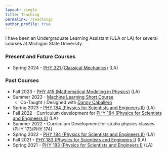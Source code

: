 ```yaml
---
layout: single
title: Teaching
permalink: /teaching/
author_profile: true
---
```



I have been an Undergraduate Learning Assistant (ULA or LA) for several courses at Michigan State University.

### Present and Future Courses
- Spring 2024 - [PHY 321 (Classical Mechanics)](https://dannycaballero.info/phy321msu/intro.html) (LA)



### Past Courses

-   Fall 2023 - [PHY 415 (Mathematical Modeling in Physics)](https://dannycaballero.info/phy415fall23/content/intro.html) (LA)
-   Summer 2023 - [Machine Learning Short Course](https://dannycaballero.info/MSU_REU_ML_course/intro.html)
    - Co-Taught / Designed with [Danny Caballero](https://dannycab.github.io)
- Spring 2023 - [PHY 184 (Physics for Scientists and
    Engineers II)](https://www.msuperl.org/wikis/pcubed/doku.php) (LA)
- Fall 2022 - Curriculum development for [PHY 184 (Physics for Scientists and
    Engineers II)](https://www.msuperl.org/wikis/pcubed/doku.php) (LA)
- Summer 2022 - Curriculum Development for studio physics classes (PHY 173/PHY 174)
- Spring 2022 - [PHY 184 (Physics for Scientists and
    Engineers II)](https://www.msuperl.org/wikis/pcubed/doku.php) (LA)
- Fall 2021 - [PHY 183 (Physics for Scientists and
    Engineers I)](https://www.msuperl.org/wikis/pcubed/doku.php) (LA)
- Spring 2021 - [PHY 183 (Physics for Scientists and
    Engineers I)](https://www.msuperl.org/wikis/pcubed/doku.php) (LA)



